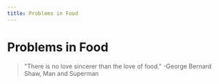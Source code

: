```yaml
---
title: Problems in Food
---
```


# Problems in Food
> "There is no love sincerer than the love of food." -George Bernard Shaw, Man and Superman

<!-- 
# Blog

<BlogIndex /> -->